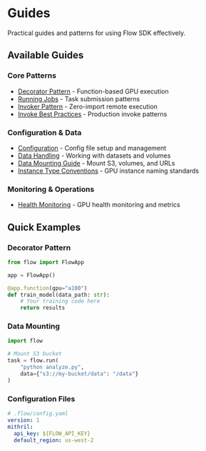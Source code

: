 # Guides

Practical guides and patterns for using Flow SDK effectively.

## Available Guides

### Core Patterns
- [Decorator Pattern](decorator-pattern.md) - Function-based GPU execution
- [Running Jobs](running-jobs.md) - Task submission patterns
- [Invoker Pattern](INVOKER_PATTERN.md) - Zero-import remote execution
- [Invoke Best Practices](INVOKE_BEST_PRACTICES.md) - Production invoke patterns

### Configuration & Data
- [Configuration](CONFIGURATION.md) - Config file setup and management
- [Data Handling](DATA_HANDLING.md) - Working with datasets and volumes
- [Data Mounting Guide](DATA_MOUNTING_GUIDE.md) - Mount S3, volumes, and URLs
- [Instance Type Conventions](INSTANCE_TYPE_CONVENTIONS.md) - GPU instance naming standards

### Monitoring & Operations
- [Health Monitoring](HEALTH_MONITORING.md) - GPU health monitoring and metrics

## Quick Examples

### Decorator Pattern
```python
from flow import FlowApp

app = FlowApp()

@app.function(gpu="a100")
def train_model(data_path: str):
    # Your training code here
    return results
```

### Data Mounting
```python
import flow

# Mount S3 bucket
task = flow.run(
    "python analyze.py",
    data={"s3://my-bucket/data": "/data"}
)
```

### Configuration Files
```yaml
# .flow/config.yaml
version: 1
mithril:
  api_key: ${FLOW_API_KEY}
  default_region: us-west-2
```